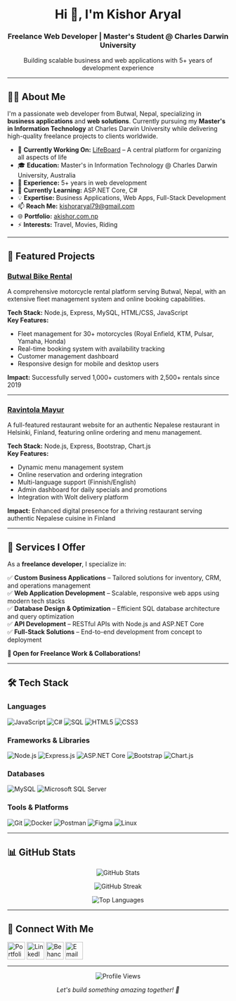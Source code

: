<h1 align="center">Hi 👋, I'm Kishor Aryal</h1>
<h3 align="center">Freelance Web Developer | Master's Student @ Charles Darwin University</h3>
<p align="center">Building scalable business and web applications with 5+ years of development experience</p>

---

## 👨‍💻 About Me

I'm a passionate web developer from Butwal, Nepal, specializing in **business applications** and **web solutions**. Currently pursuing my **Master's in Information Technology** at Charles Darwin University while delivering high-quality freelance projects to clients worldwide.

- 🔭 **Currently Working On:** [LifeBoard](https://github.com/yourusername/lifeboard) – A central platform for organizing all aspects of life
- 🎓 **Education:** Master's in Information Technology @ Charles Darwin University, Australia
- 💼 **Experience:** 5+ years in web development
- 🌱 **Currently Learning:** ASP.NET Core, C#
- 💡 **Expertise:** Business Applications, Web Apps, Full-Stack Development
- 📫 **Reach Me:** kishoraryal79@gmail.com
- 🌐 **Portfolio:** [akishor.com.np](https://www.akishor.com.np)
- ⚡ **Interests:** Travel, Movies, Riding

---

## 🚀 Featured Projects

### [Butwal Bike Rental](http://butwalbikerental.com)
A comprehensive motorcycle rental platform serving Butwal, Nepal, with an extensive fleet management system and online booking capabilities.

**Tech Stack:** Node.js, Express, MySQL, HTML/CSS, JavaScript  
**Key Features:**
- Fleet management for 30+ motorcycles (Royal Enfield, KTM, Pulsar, Yamaha, Honda)
- Real-time booking system with availability tracking
- Customer management dashboard
- Responsive design for mobile and desktop users

**Impact:** Successfully served 1,000+ customers with 2,500+ rentals since 2019

---

### [Ravintola Mayur](https://mayur.fi)
A full-featured restaurant website for an authentic Nepalese restaurant in Helsinki, Finland, featuring online ordering and menu management.

**Tech Stack:** Node.js, Express, Bootstrap, Chart.js  
**Key Features:**
- Dynamic menu management system
- Online reservation and ordering integration
- Multi-language support (Finnish/English)
- Admin dashboard for daily specials and promotions
- Integration with Wolt delivery platform

**Impact:** Enhanced digital presence for a thriving restaurant serving authentic Nepalese cuisine in Finland

---

## 💼 Services I Offer

As a **freelance developer**, I specialize in:

✅ **Custom Business Applications** – Tailored solutions for inventory, CRM, and operations management  
✅ **Web Application Development** – Scalable, responsive web apps using modern tech stacks  
✅ **Database Design & Optimization** – Efficient SQL database architecture and query optimization  
✅ **API Development** – RESTful APIs with Node.js and ASP.NET Core  
✅ **Full-Stack Solutions** – End-to-end development from concept to deployment

**💬 Open for Freelance Work & Collaborations!**

---

## 🛠️ Tech Stack

### Languages
![JavaScript](https://img.shields.io/badge/JavaScript-F7DF1E?style=for-the-badge&logo=javascript&logoColor=black)
![C#](https://img.shields.io/badge/C%23-239120?style=for-the-badge&logo=c-sharp&logoColor=white)
![SQL](https://img.shields.io/badge/SQL-4479A1?style=for-the-badge&logo=mysql&logoColor=white)
![HTML5](https://img.shields.io/badge/HTML5-E34F26?style=for-the-badge&logo=html5&logoColor=white)
![CSS3](https://img.shields.io/badge/CSS3-1572B6?style=for-the-badge&logo=css3&logoColor=white)

### Frameworks & Libraries
![Node.js](https://img.shields.io/badge/Node.js-339933?style=for-the-badge&logo=node.js&logoColor=white)
![Express.js](https://img.shields.io/badge/Express.js-000000?style=for-the-badge&logo=express&logoColor=white)
![ASP.NET Core](https://img.shields.io/badge/ASP.NET_Core-512BD4?style=for-the-badge&logo=dotnet&logoColor=white)
![Bootstrap](https://img.shields.io/badge/Bootstrap-7952B3?style=for-the-badge&logo=bootstrap&logoColor=white)
![Chart.js](https://img.shields.io/badge/Chart.js-FF6384?style=for-the-badge&logo=chartdotjs&logoColor=white)

### Databases
![MySQL](https://img.shields.io/badge/MySQL-4479A1?style=for-the-badge&logo=mysql&logoColor=white)
![Microsoft SQL Server](https://img.shields.io/badge/MS_SQL_Server-CC2927?style=for-the-badge&logo=microsoft-sql-server&logoColor=white)

### Tools & Platforms
![Git](https://img.shields.io/badge/Git-F05032?style=for-the-badge&logo=git&logoColor=white)
![Docker](https://img.shields.io/badge/Docker-2496ED?style=for-the-badge&logo=docker&logoColor=white)
![Postman](https://img.shields.io/badge/Postman-FF6C37?style=for-the-badge&logo=postman&logoColor=white)
![Figma](https://img.shields.io/badge/Figma-F24E1E?style=for-the-badge&logo=figma&logoColor=white)
![Linux](https://img.shields.io/badge/Linux-FCC624?style=for-the-badge&logo=linux&logoColor=black)

---

## 📊 GitHub Stats

<p align="center">
  <img src="https://github-readme-stats.vercel.app/api?username=yourusername&show_icons=true&theme=tokyonight&hide_border=true" alt="GitHub Stats" />
</p>

<p align="center">
  <img src="https://github-readme-streak-stats.herokuapp.com/?user=yourusername&theme=tokyonight&hide_border=true" alt="GitHub Streak" />
</p>

<p align="center">
  <img src="https://github-readme-stats.vercel.app/api/top-langs/?username=yourusername&layout=compact&theme=tokyonight&hide_border=true" alt="Top Languages" />
</p>

---

## 🤝 Connect With Me

<p align="left">
<a href="https://www.akishor.com.np" target="_blank"><img align="center" src="https://img.icons8.com/?size=100&id=21081&format=png&color=000000" alt="Portfolio" height="40" width="40" /></a>
<a href="https://linkedin.com/in/kishor-aryal-764932208" target="_blank"><img align="center" src="https://raw.githubusercontent.com/rahuldkjain/github-profile-readme-generator/master/src/images/icons/Social/linked-in-alt.svg" alt="LinkedIn" height="40" width="40" /></a>
<a href="https://www.behance.net/kishu88" target="_blank"><img align="center" src="https://raw.githubusercontent.com/rahuldkjain/github-profile-readme-generator/master/src/images/icons/Social/behance.svg" alt="Behance" height="40" width="40" /></a>
<a href="mailto:kishoraryal79@gmail.com"><img align="center" src="https://img.shields.io/badge/Email-D14836?style=for-the-badge&logo=gmail&logoColor=white" alt="Email" height="40" /></a>
</p>

---

<p align="center">
  <img src="https://komarev.com/ghpvc/?username=yourusername&label=Profile%20Views&color=0e75b6&style=flat" alt="Profile Views" />
</p>

<p align="center">
  <i>Let's build something amazing together! 🚀</i>
</p>
